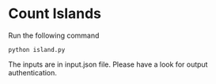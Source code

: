 # Count Islands
Run the following command
```
python island.py
```
The inputs are in input.json file. Please have a look for output authentication.
